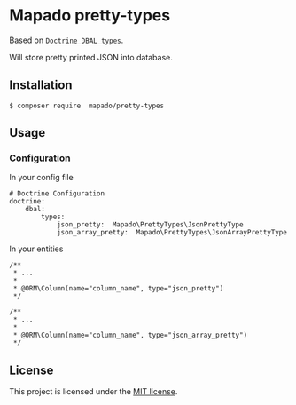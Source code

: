 # Mapado pretty-types

Based on [`Doctrine DBAL types`](https://github.com/doctrine/dbal/tree/master/lib/Doctrine/DBAL/Types).

Will store pretty printed JSON into database.

## Installation
```
$ composer require  mapado/pretty-types
```

## Usage

### Configuration

In your config file
```
# Doctrine Configuration
doctrine:
    dbal:
        types:
            json_pretty:  Mapado\PrettyTypes\JsonPrettyType
            json_array_pretty:  Mapado\PrettyTypes\JsonArrayPrettyType
```

In your entities

```
/**
 * ...
 *
 * @ORM\Column(name="column_name", type="json_pretty")
 */
```

```
/**
 * ...
 *
 * @ORM\Column(name="column_name", type="json_array_pretty")
 */
```

## License

This project is licensed under the [MIT license](LICENSE).
